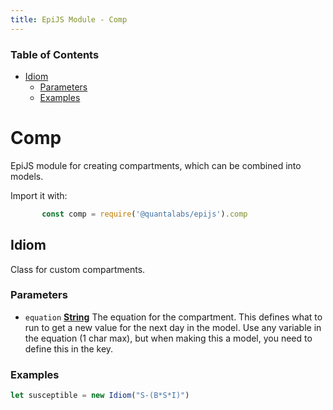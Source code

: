```yaml
---
title: EpiJS Module - Comp
---
```

<!-- Generated by documentation.js. Update this documentation by updating the source code. -->

### Table of Contents


*   [Idiom][2]
    *   [Parameters][3]
    *   [Examples][4]

# Comp
EpiJS module for creating compartments, which can be combined into models.

Import it with:
```javascript
       const comp = require('@quantalabs/epijs').comp
```
## Idiom

Class for custom compartments.

### Parameters

*   `equation` **[String][5]** The equation for the compartment. This defines what to run to get a new value for the next day in the model. Use any variable in the equation (1 char max), but when making this a model, you need to define this in the key.

### Examples

```javascript
let susceptible = new Idiom("S-(B*S*I)")
```

[1]: #math

[2]: #idiom

[3]: #parameters

[4]: #examples

[5]: https://developer.mozilla.org/docs/Web/JavaScript/Reference/Global_Objects/String
